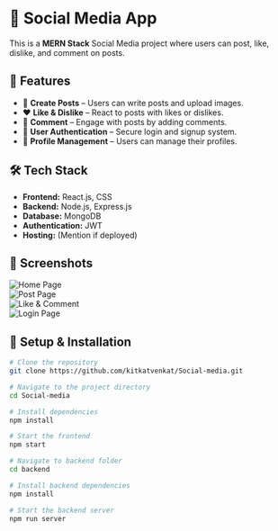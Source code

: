 # 📱 Social Media App

This is a **MERN Stack** Social Media project where users can post, like, dislike, and comment on posts.

## 🚀 Features
- 📝 **Create Posts** – Users can write posts and upload images.
- ❤️ **Like & Dislike** – React to posts with likes or dislikes.
- 💬 **Comment** – Engage with posts by adding comments.
- 👥 **User Authentication** – Secure login and signup system.
- 📂 **Profile Management** – Users can manage their profiles.

## 🛠️ Tech Stack
- **Frontend:** React.js, CSS  
- **Backend:** Node.js, Express.js  
- **Database:** MongoDB  
- **Authentication:** JWT  
- **Hosting:** (Mention if deployed)

## 📸 Screenshots
![Home Page](./image/home.jpg)  
![Post Page](./screenshots/post.png)  
![Like & Comment](./screenshots/like-comment.png)  
![Login Page](./screenshots/login.png)  

## 📂 Setup & Installation
```bash
# Clone the repository
git clone https://github.com/kitkatvenkat/Social-media.git

# Navigate to the project directory
cd Social-media

# Install dependencies
npm install

# Start the frontend
npm start

# Navigate to backend folder
cd backend

# Install backend dependencies
npm install

# Start the backend server
npm run server
